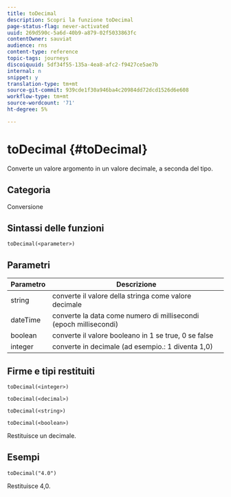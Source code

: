 ```yaml
---
title: toDecimal
description: Scopri la funzione toDecimal
page-status-flag: never-activated
uuid: 269d590c-5a6d-40b9-a879-02f5033863fc
contentOwner: sauviat
audience: rns
content-type: reference
topic-tags: journeys
discoiquuid: 5df34f55-135a-4ea8-afc2-f9427ce5ae7b
internal: n
snippet: y
translation-type: tm+mt
source-git-commit: 939cde1f30a946ba4c20984dd72dcd1526d6e608
workflow-type: tm+mt
source-wordcount: '71'
ht-degree: 5%

---
```



# toDecimal {#toDecimal}

Converte un valore argomento in un valore decimale, a seconda del tipo.

## Categoria

Conversione

## Sintassi delle funzioni

`toDecimal(<parameter>)`

## Parametri

| Parametro | Descrizione |
|--- |--- |
| string | converte il valore della stringa come valore decimale |
| dateTime | converte la data come numero di millisecondi (epoch millisecondi) |
| boolean | converte il valore booleano in 1 se true, 0 se false |
| integer | converte in decimale (ad esempio.: 1 diventa 1,0) |

## Firme e tipi restituiti

`toDecimal(<integer>)`

`toDecimal(<decimal>)`

`toDecimal(<string>)`

`toDecimal(<boolean>)`

Restituisce un decimale.

## Esempi

`toDecimal("4.0")`

Restituisce 4,0.
